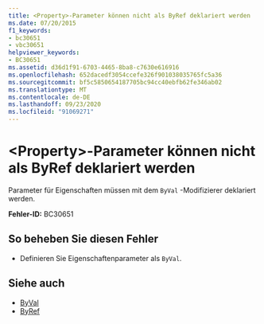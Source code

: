 ```yaml
---
title: <Property>-Parameter können nicht als ByRef deklariert werden
ms.date: 07/20/2015
f1_keywords:
- bc30651
- vbc30651
helpviewer_keywords:
- BC30651
ms.assetid: d36d1f91-6703-4465-8ba8-c7630e616916
ms.openlocfilehash: 652dacedf3054ccefe326f901038035765fc5a36
ms.sourcegitcommit: bf5c5850654187705bc94cc40ebfb62fe346ab02
ms.translationtype: MT
ms.contentlocale: de-DE
ms.lasthandoff: 09/23/2020
ms.locfileid: "91069271"
---
```

# <a name="property-parameters-cannot-be-declared-byref"></a>\<Property>-Parameter können nicht als ByRef deklariert werden

Parameter für Eigenschaften müssen mit dem `ByVal` -Modifizierer deklariert werden.  
  
 **Fehler-ID:** BC30651  
  
## <a name="to-correct-this-error"></a>So beheben Sie diesen Fehler  
  
- Definieren Sie Eigenschaftenparameter als `ByVal`.  
  
## <a name="see-also"></a>Siehe auch

- [ByVal](../language-reference/modifiers/byval.md)
- [ByRef](../language-reference/modifiers/byref.md)
